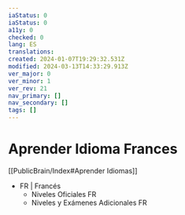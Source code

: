 ```yaml
---
iaStatus: 0
iaStatus: 0
a11y: 0
checked: 0
lang: ES
translations: 
created: 2024-01-07T19:29:32.531Z
modified: 2024-03-13T14:33:29.913Z
ver_major: 0
ver_minor: 1
ver_rev: 21
nav_primary: []
nav_secondary: []
tags: []
---
```

# Aprender Idioma Frances

[[PublicBrain/Index#Aprender Idiomas]]

* FR | Francés
	* Niveles Oficiales FR
	* Niveles y Exámenes Adicionales FR